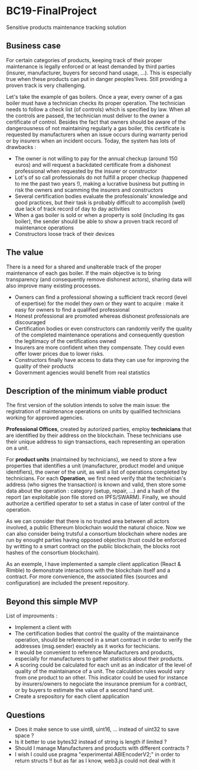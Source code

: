 # BC19-FinalProject
Sensitive products maintenance tracking solution

## Business case
For certain categories of products, keeping track of their proper maintenance is legally enforced or at least demanded by third parties (insurer, manufacturer, buyers for second hand usage, ...). This is especially true when these products can put in danger peoples'lives. Still providing a proven track is very challenging.

Let's take the example of gas boilers. Once a year, every owner of a gas boiler must have a technician checks its proper operation. The technician needs to follow a check list (of controls) which is specified by law. When all the controls are passed, the technician must deliver to the owner a certificate of control. Besides the fact that owners should be aware of the dangerousness of not maintaining regularly a gas boiler, this certificate is requested by manufacturers when an issue occurs during warranty period or by insurers when an incident occurs. Today, the system has lots of drawbacks  :
* The owner is not willing to pay for the annual checkup (around 150 euros) and will request a backdated certificate from a dishonest professional when requested by the insurer or constructor
* Lot's of so call professionals do not fulfill a proper checkup (happened to me the past two years !), making a lucrative business but putting in risk the owners and scamming the insurers and constructors
* Several certification bodies evaluate the professionals' knowledge and good practices, but their task is probably difficult to accomplish (well) due lack of track record of day to day activities
* When a gas boiler is sold or when a property is sold (including its gas boiler), the sender should be able to show a proven track record of maintenance operations
* Constructors loose track of their devices

## The value
There is a need for a shared and unalterable track of the proper maintenance of each gas boiler. If the main objective is to bring transparency (and consequently remove dishonest actors), sharing data will also improve many existing processes.
* Owners can find a professional showing a sufficient track record (level of expertise) for the model they own or they want to acquire : make it easy for owners to find a qualified professional
* Honest professional are promoted whereas dishonest professionals are discouraged
* Certification bodies or even constructors can randomly verify the quality of the completed maintenance operations and consequently question the legitimacy of the certifications owned
* Insurers are more confident when they compensate. They could even offer lower prices due to lower risks.
* Constructors finally have access to data they can use for improving the quality of their products
* Government agencies would benefit from real statistics

## Description of the minimum viable product
The first version of the solution intends to solve the main issue: the registration of maintenance operations on units by qualified technicians working for approved agencies. 

**Professional Offices**, created by autorized parties, employ **technicians** that are identified by their address on the blockchain. These technicians use their unique address to sign transactions, each representing an operation on a unit. 

For **product units** (maintained by technicians), we need to store a few properties that identifies a unit (manufacturer, product model and unique identifiers), the owner of the unit, as well a list of operations completed by technicians. For each **Operation**, we first need verify that the technician's address (who signes the transaction) is known and valid, then store some data about the operation : category (setup, repair, ...) and a hash of the report (an exploitable json file stored on IPFS/SWARM). Finally, we should authorize a certified operator to set a status in case of later control of the operation.

As we can consider that there is no trusted area between all actors involved, a public Ethereum blockchain would the natural choice. Now we can also consider being trutsful a consortium blockchain where nodes are run by enought parties having opposed objectivs (trust could be enforced by writting to a smart contract on the public blockchain, the blocks root hashes of the consortium blockchain).

As an exemple, I have implemented a sample client application (React & Rimble) to demonstrate interactions with the blockchain itself and a contract. For more convenience, the associated files (sources and configuration) are included the present repository. 

## Beyond this simple MVP
List of improvments :
* Implement a client with 
* The certification bodies that control the quality of the maintainance operation, should be referenced in a smart contract in order to verify the addresses (msg.sender) exactely as it works for techicians.
* It would be convenient to reference Manufacturers and products, especially for manufacturers to gather statistics about their products.
* A scoring could be calculated for each unit as an indicator of the level of quality of the maintainance of a unit. The calculation rules would vary from one product to an other. This indicator could be used for instance by insurers/owners to negociate the insurance premium for a contract, or by buyers to estimate the value of a second hand unit.
* Create a srepository for each client application

## Questions
- Does it make sence to use uint8, uint16, ... instead of uint32 to save space ?
- Is it better to use bytes32 instead of string is length if limited ?
- Should I manage Manufacturers and products with different contracts ? 
- I wish I could use pragma "experimental ABIEncoderV2;" in order to return structs !! but as far as I know, web3.js could not deal with it




